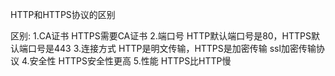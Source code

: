 HTTP和HTTPS协议的区别

区别:
1.CA证书    HTTPS需要CA证书
2.端口号    HTTP默认端口号是80，HTTPS默认端口号是443
3.连接方式    HTTP是明文传输，HTTPS是加密传输  ssl加密传输协议
4.安全性    HTTPS安全性更高
5.性能    HTTPS比HTTP慢